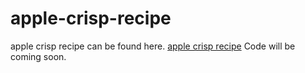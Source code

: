 # apple-crisp-recipe
apple crisp recipe can be found here. <a href="https://metavideos.com/video/66739859/caramel-apple-crisp-recipe">apple crisp recipe</a>
Code will be coming soon.

